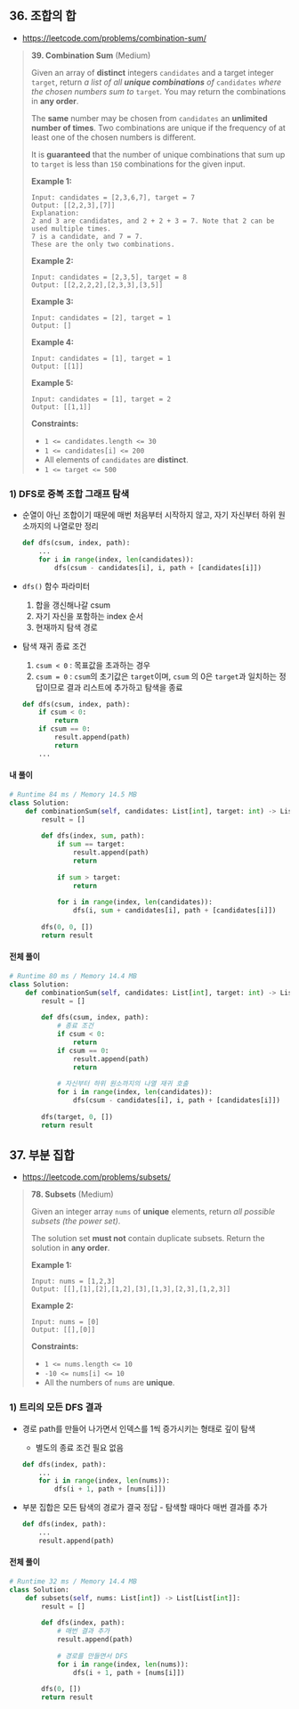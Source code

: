 ## 36. 조합의 합

- https://leetcode.com/problems/combination-sum/

>**39. Combination Sum** (Medium)
>
>Given an array of **distinct** integers `candidates` and a target integer `target`, return *a list of all **unique combinations** of* `candidates` *where the chosen numbers sum to* `target`*.* You may return the combinations in **any order**.
>
>The **same** number may be chosen from `candidates` an **unlimited number of times**. Two combinations are unique if the frequency of at least one of the chosen numbers is different.
>
>It is **guaranteed** that the number of unique combinations that sum up to `target` is less than `150` combinations for the given input.
>
>**Example 1:**
>
>```
>Input: candidates = [2,3,6,7], target = 7
>Output: [[2,2,3],[7]]
>Explanation:
>2 and 3 are candidates, and 2 + 2 + 3 = 7. Note that 2 can be used multiple times.
>7 is a candidate, and 7 = 7.
>These are the only two combinations.
>```
>
>**Example 2:**
>
>```
>Input: candidates = [2,3,5], target = 8
>Output: [[2,2,2,2],[2,3,3],[3,5]]
>```
>
>**Example 3:**
>
>```
>Input: candidates = [2], target = 1
>Output: []
>```
>
>**Example 4:**
>
>```
>Input: candidates = [1], target = 1
>Output: [[1]]
>```
>
>**Example 5:**
>
>```
>Input: candidates = [1], target = 2
>Output: [[1,1]]
>```
>
> 
>
>**Constraints:**
>
>- `1 <= candidates.length <= 30`
>- `1 <= candidates[i] <= 200`
>- All elements of `candidates` are **distinct**.
>- `1 <= target <= 500`

### 1)  DFS로 중복 조합 그래프 탐색

- 순열이 아닌 조합이기 때문에 매번 처음부터 시작하지 않고, 자기 자신부터 하위 원소까지의 나열로만 정리

  ```python
  def dfs(csum, index, path):
      ...
      for i in range(index, len(candidates)):
          dfs(csum - candidates[i], i, path + [candidates[i]])
  ```

- `dfs()` 함수 파라미터

  1. 합을 갱신해나갈 csum
  2. 자기 자신을 포함하는 index 순서
  3. 현재까지 탐색 경로

- 탐색 재귀 종료 조건

  1. `csum < 0` : 목표값을 초과하는 경우
  2. `csum = 0` : `csum`의 초기값은 `target`이며, `csum` 의 0은 `target`과 일치하는 정답이므로 결과 리스트에 추가하고 탐색을 종료

  ```python
  def dfs(csum, index, path):
      if csum < 0:
          return
      if csum == 0:
          result.append(path)
          return
      ...
  ```



#### 내 풀이

```python
# Runtime 84 ms / Memory 14.5 MB
class Solution:
    def combinationSum(self, candidates: List[int], target: int) -> List[List[int]]:
        result = []
        
        def dfs(index, sum, path):
            if sum == target:
                result.append(path)
                return
            
            if sum > target:
                return
            
            for i in range(index, len(candidates)):
                dfs(i, sum + candidates[i], path + [candidates[i]])
                
        dfs(0, 0, [])
        return result
```

  

#### 전체 풀이

```python
# Runtime 80 ms / Memory 14.4 MB
class Solution:
    def combinationSum(self, candidates: List[int], target: int) -> List[List[int]]:
        result = []
        
        def dfs(csum, index, path):
            # 종료 조건
            if csum < 0:
                return
            if csum == 0:
                result.append(path)
                return
            
            # 자신부터 하위 원소까지의 나열 재귀 호출
            for i in range(index, len(candidates)):
                dfs(csum - candidates[i], i, path + [candidates[i]])
                
        dfs(target, 0, [])
        return result
```

   

## 37. 부분 집합

- https://leetcode.com/problems/subsets/

>**78. Subsets** (Medium)
>
>Given an integer array `nums` of **unique** elements, return *all possible subsets (the power set)*.
>
>The solution set **must not** contain duplicate subsets. Return the solution in **any order**.
>
>**Example 1:**
>
>```
>Input: nums = [1,2,3]
>Output: [[],[1],[2],[1,2],[3],[1,3],[2,3],[1,2,3]]
>```
>
>**Example 2:**
>
>```
>Input: nums = [0]
>Output: [[],[0]] 
>```
>
>**Constraints:**
>
>- `1 <= nums.length <= 10`
>- `-10 <= nums[i] <= 10`
>- All the numbers of `nums` are **unique**.

### 1)  트리의 모든 DFS 결과

- 경로 path를 만들어 나가면서 인덱스를 1씩 증가시키는 형태로 깊이 탐색 

  - 별도의 종료 조건 필요 없음

  ```python
  def dfs(index, path):
      ...
      for i in range(index, len(nums)):
          dfs(i + 1, path + [nums[i]])
  ```

- 부분 집합은 모든 탐색의 경로가 결국 정답 - 탐색할 때마다 매번 결과를 추가

  ```python
  def dfs(index, path):
      ...
      result.append(path)
  ```



#### 전체 풀이

```python
# Runtime 32 ms / Memory 14.4 MB
class Solution:
    def subsets(self, nums: List[int]) -> List[List[int]]:
        result = []
        
        def dfs(index, path):
            # 매번 결과 추가
            result.append(path)
            
            # 경로를 만들면서 DFS
            for i in range(index, len(nums)):
                dfs(i + 1, path + [nums[i]])
                
        dfs(0, [])
        return result
```